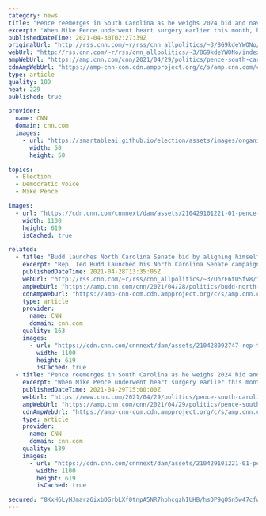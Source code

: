 ```yaml
---
category: news
title: "Pence reemerges in South Carolina as he weighs 2024 bid and navigates relationship with Trump"
excerpt: "When Mike Pence underwent heart surgery earlier this month, he had alerted only a few family members and aides beforehand. Several onetime Pence aides were caught off guard when he released a statement that after experiencing \"symptoms associated with a slow heart rate\" for two weeks, the former vice"
publishedDateTime: 2021-04-30T02:27:39Z
originalUrl: "http://rss.cnn.com/~r/rss/cnn_allpolitics/~3/8G9kdeYWONo/index.html"
webUrl: "http://rss.cnn.com/~r/rss/cnn_allpolitics/~3/8G9kdeYWONo/index.html"
ampWebUrl: "https://amp.cnn.com/cnn/2021/04/29/politics/pence-south-carolina/index.html"
cdnAmpWebUrl: "https://amp-cnn-com.cdn.ampproject.org/c/s/amp.cnn.com/cnn/2021/04/29/politics/pence-south-carolina/index.html"
type: article
quality: 189
heat: 229
published: true

provider:
  name: CNN
  domain: cnn.com
  images:
    - url: "https://smartableai.github.io/election/assets/images/organizations/cnn.com-50x50.jpg"
      width: 50
      height: 50

topics:
  - Election
  - Democratic Voice
  - Mike Pence

images:
  - url: "https://cdn.cnn.com/cnnnext/dam/assets/210429101221-01-pence-0120-super-tease.jpg"
    width: 1100
    height: 619
    isCached: true

related:
  - title: "Budd launches North Carolina Senate bid by aligning himself with Trump in growing primary field"
    excerpt: "Rep. Ted Budd launched his North Carolina Senate campaign on Wednesday, aligning himself with former President Donald Trump in a 2022 bid for the crucial seat.\n    \n"
    publishedDateTime: 2021-04-28T13:35:05Z
    webUrl: "http://rss.cnn.com/~r/rss/cnn_allpolitics/~3/OhZE6tUSfv8/index.html"
    ampWebUrl: "https://amp.cnn.com/cnn/2021/04/28/politics/budd-north-carolina-senate-bid-republican-primary/index.html"
    cdnAmpWebUrl: "https://amp-cnn-com.cdn.ampproject.org/c/s/amp.cnn.com/cnn/2021/04/28/politics/budd-north-carolina-senate-bid-republican-primary/index.html"
    type: article
    provider:
      name: CNN
      domain: cnn.com
    quality: 163
    images:
      - url: "https://cdn.cnn.com/cnnnext/dam/assets/210428092747-rep-ted-budd-file-super-tease.jpg"
        width: 1100
        height: 619
        isCached: true
  - title: "Pence reemerges in South Carolina as he weighs 2024 bid and navigates relationship with Trump"
    excerpt: "When Mike Pence underwent heart surgery earlier this month, he had alerted only a few family members and aides beforehand. Several onetime Pence aides were caught off guard when he released a statement that after experiencing \"symptoms associated with a slow heart rate\" for two weeks,"
    publishedDateTime: 2021-04-29T15:00:00Z
    webUrl: "https://www.cnn.com/2021/04/29/politics/pence-south-carolina/"
    ampWebUrl: "https://amp.cnn.com/cnn/2021/04/29/politics/pence-south-carolina/index.html"
    cdnAmpWebUrl: "https://amp-cnn-com.cdn.ampproject.org/c/s/amp.cnn.com/cnn/2021/04/29/politics/pence-south-carolina/index.html"
    type: article
    provider:
      name: CNN
      domain: cnn.com
    quality: 139
    images:
      - url: "https://cdn.cnn.com/cnnnext/dam/assets/210429101221-01-pence-0120-super-tease.jpg"
        width: 1100
        height: 619
        isCached: true

secured: "8KxH6LyHJmarz6ixbDGrbLXf0tnpA5NR7hphcgzhIUHB/hsDP9gOSn5w47cfwNzmhSngfjb8LoNF5dDE45HGW9/LNAipq0rQi0mJQ7DM/jfJYnBKF9LmVzwO6RvNhbVxxo1qrfHAxnYTBXqJFeDOn94ORpKLauDi9A5O9jtP4S5+vk1kyeJQ+r28ZrtCJpJczNDLGA/nw551mn24YVPIIbNGIgOfXTU9d552mshgGSw/Ik0OcGRSqNhofQAO8ONhkZHYelaHoknEn7/sRu+IELnKXqkYpTjxiYYPzuuo8GrHfZcV3aS3mV7Z1IW0yWV8cbJAu0AwtsO7XS20fwZ6znvRNYfSb7t6RrwjdgId3bg=;U5+0/PmxtAMUg6QutpJX1g=="
---
```



